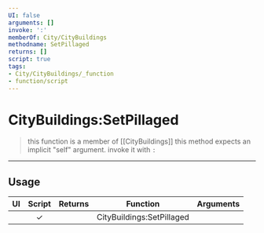 ```yaml
---
UI: false
arguments: []
invoke: ':'
memberOf: City/CityBuildings
methodname: SetPillaged
returns: []
script: true
tags:
- City/CityBuildings/_function
- function/script
---
```

# CityBuildings:SetPillaged
> this function is a member of [[CityBuildings]]
> this method expects an implicit "self" argument. invoke it with `:`
-----
## Usage
|  UI | Script | Returns | Function | Arguments |
|:---:|:------:|-------:|:--------:|:---------|
| |✓||CityBuildings:SetPillaged||
